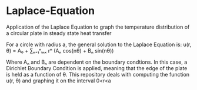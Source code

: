 # Laplace-Equation
Application of the Laplace Equation to graph the temperature distribution of a circular plate in steady state heat transfer

For a circle with radius a, the general solution to the Laplace Equation is:
u(r, θ) = A₀ + ∑ₙ₌₁ⁿᵢₙₓ rⁿ (Aₙ cos(nθ) + Bₙ sin(nθ))

Where Aₙ and Bₙ are dependent on the boundary condtions. In this case, a Dirichlet Boundary Condition is applied, meaning that the edge of the plate is held as a function of θ. This repository deals with computing the function u(r, θ) and graphing it on the interval 0<r<a
